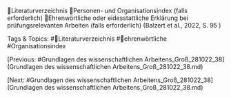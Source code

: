 Literaturverzeichnis
Personen- und Organisationsindex (falls erforderlich)
Ehrenwörtliche oder eidesstattliche Erklärung bei prüfungsrelevanten Arbeiten (falls 
erforderlich)
(Balzert et al., 2022, S. 95 )

   Tags & Topics:
   #Literaturverzeichnis
   #ehrenwörtliche
   #Organisationsindex

[Previous: #Grundlagen des wissenschaftlichen Arbeitens_Groß_281022_38](Grundlagen des wissenschaftlichen Arbeitens_Groß_281022_38.md)

[Next: #Grundlagen des wissenschaftlichen Arbeitens_Groß_281022_38](Grundlagen des wissenschaftlichen Arbeitens_Groß_281022_38.md)